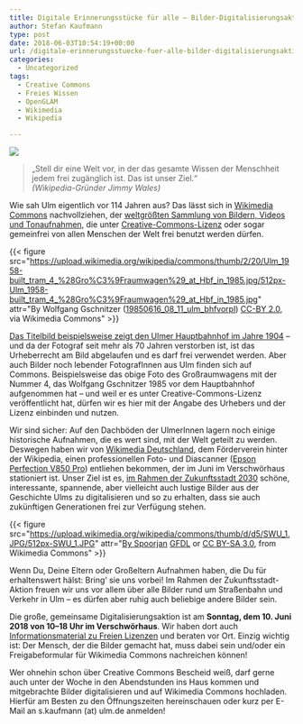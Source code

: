 ```yaml
---
title: Digitale Erinnerungsstücke für alle – Bilder-Digitalisierungsaktion mit Wikimedia
author: Stefan Kaufmann
type: post
date: 2018-06-03T10:54:19+00:00
url: /digitale-erinnerungsstuecke-fuer-alle-bilder-digitalisierungsaktion-mit-wikimedia/
categories:
  - Uncategorized
tags:
  - Creative Commons
  - Freies Wissen
  - OpenGLAM
  - Wikimedia
  - Wikipedia

---
```


![](/wp-content/uploads/2018/06/Bahnhof_Ulm_1904.jpg)

> „Stell dir eine Welt vor, in der das gesamte Wissen der Menschheit jedem frei zugänglich ist. Das ist unser Ziel.“  
> _(Wikipedia-Gründer Jimmy Wales)_

Wie sah Ulm eigentlich vor 114 Jahren aus? Das lässt sich in [Wikimedia Commons][2] nachvollziehen, der [weltgrößten Sammlung von Bildern, Videos und Tonaufnahmen][3], die unter [Creative-Commons-Lizenz][4] oder sogar gemeinfrei von allen Menschen der Welt frei benutzt werden dürfen.

{{< figure src="https://upload.wikimedia.org/wikipedia/commons/thumb/2/20/Ulm_1958-built_tram_4_%28Gro%C3%9Fraumwagen%29_at_Hbf_in_1985.jpg/512px-Ulm_1958-built_tram_4_%28Gro%C3%9Fraumwagen%29_at_Hbf_in_1985.jpg" attr="By Wolfgang Gschnitzer ([19850616\_08\_11\_ulm\_bhfvorpl](https://commons.wikimedia.org/wiki/File:Ulm_1958-built_tram_4_(Gro%C3%9Fraumwagen)_at_Hbf_in_1985.jpg)) [CC-BY 2.0](https://creativecommons.org/licenses/by/2.0), via Wikimedia Commons" >}}

[Das Titelbild beispielsweise zeigt den Ulmer Hauptbahnhof im Jahre 1904][8] – und da der Fotograf seit mehr als 70 Jahren verstorben ist, ist das Urheberrecht am Bild abgelaufen und es darf frei verwendet werden. Aber auch Bilder noch lebender FotografInnen aus Ulm finden sich auf Commons. Beispielsweise das obige Foto des Großraumwagens mit der Nummer 4, das Wolfgang Gschnitzer 1985 vor dem Hauptbahnhof aufgenommen hat – und weil er es unter Creative-Commons-Lizenz veröffentlicht hat, dürfen wir es hier mit der Angabe des Urhebers und der Lizenz einbinden und nutzen.

Wir sind sicher: Auf den Dachböden der UlmerInnen lagern noch einige historische Aufnahmen, die es wert sind, mit der Welt geteilt zu werden. Deswegen haben wir von [Wikimedia Deutschland][9], dem Förderverein hinter der Wikipedia, einen professionellen Foto- und Diascanner ([Epson Perfection V850 Pro][10]) entliehen bekommen, der im Juni im Verschwörhaus stationiert ist. Unser Ziel ist es, [im Rahmen der Zukunftsstadt 2030][11] schöne, interessante, spannende, aber vielleicht auch lustige Bilder aus der Geschichte Ulms zu digitalisieren und so zu erhalten, dass sie auch zukünftigen Generationen frei zur Verfügung stehen.

{{< figure src="https://upload.wikimedia.org/wikipedia/commons/thumb/d/d5/SWU_1.JPG/512px-SWU_1.JPG" attr="[By Spoorjan](https://commons.wikimedia.org/wiki/File:SWU_1.JPG) [GFDL](http://www.gnu.org/copyleft/fdl.html) or [CC BY-SA 3.0](https://creativecommons.org/licenses/by-sa/3.0), from Wikimedia Commons" >}}

Wenn Du, Deine Eltern oder Großeltern Aufnahmen haben, die Du für erhaltenswert hälst: Bring&#8216; sie uns vorbei! Im Rahmen der Zukunftsstadt-Aktion freuen wir uns vor allem über alle Bilder rund um Straßenbahn und Verkehr in Ulm – es dürfen aber ruhig auch beliebige andere Bilder sein.

Die große, gemeinsame Digitalisierungsaktion ist am **Sonntag, dem 10. Juni 2018 von 10–18 Uhr im Verschwörhaus**. Wir haben dort auch [Informationsmaterial zu Freien Lizenzen][16] und beraten vor Ort. Einzig wichtig ist: Der Mensch, der die Bilder gemacht hat, muss dabei sein und/oder ein Freigabeformular für Wikimedia Commons nachreichen können!

Wer ohnehin schon über Creative Commons Bescheid weiß, darf gerne auch unter der Woche in den Abendstunden ins Haus kommen und mitgebrachte Bilder digitalisieren und auf Wikimedia Commons hochladen. Hierfür am Besten zu den Öffnungszeiten hereinschauen oder kurz per E-Mail an s.kaufmann (at) ulm.de anmelden!

 [1]: https://verschwoerhaus.de/wp-content/uploads/2018/06/Bahnhof_Ulm_1904.jpg
 [2]: https://commons.wikimedia.org
 [3]: https://commons.wikimedia.org/wiki/File:Wikimedia_Commons_web.pdf
 [4]: https://de.wikipedia.org/wiki/Creative_Commons 
 [8]: https://commons.wikimedia.org/wiki/File:Bahnhof_Ulm_1904.jpg
 [9]: https://www.wikimedia.de/
 [10]: https://www.epson.de/products/scanners/consumer-scanners/perfection-v850-pro
 [11]: https://www.zukunftsstadt-ulm.de/#href=%2Finformationen%2Fmeldungen%2Fulm-bildern-fuer-alle-digitalisieraktion-zu-fotos-von-ulmer-strassenbahnen&container=%23main-content
 [16]: https://www.wikimedia.de/wiki/Informationsmaterial